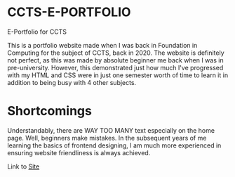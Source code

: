 # CCTS-E-PORTFOLIO
E-Portfolio for CCTS

This is a portfolio website made when I was back in Foundation in Computing for the subject of CCTS, back in 2020. The website is definitely not perfect, as this was made by absolute beginner me back when I was in pre-university. 
However, this demonstrated just how much I've progressed with my HTML and CSS were in just one semester worth of time to learn it in addition to being busy with 4 other subjects. 

# Shortcomings
Understandably, there are WAY TOO MANY text especially on the home page. Well, beginners make mistakes. In the subsequent years of me learning the basics of frontend designing, I am much more experienced in ensuring website friendliness is always achieved. 

Link to [Site](https://whoongziwei-ccts.netlify.app)

